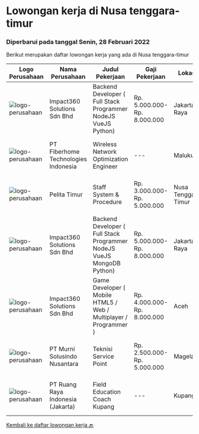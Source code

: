 
  # Lowongan kerja di Nusa tenggara-timur

  ### Diperbarui pada tanggal Senin, 28 Februari 2022

  Berikut merupakan daftar lowongan kerja yang ada di Nusa tenggara-timur

  |Logo Perusahaan | Nama Perusahaan | Judul Pekerjaan | Gaji Pekerjaan | Lokasi | Deskripsi | Tanggal diunggah | Pranala |
  | -------------- | --------------- | --------------- | --------- | --------- | -------------- | ------- | ----------- |
  |![logo-perusahaan](https://image-service-cdn.seek.com.au/06b729438205195a03d4bcec08ce1ddd5d9c1576/ee4dce1061f3f616224767ad58cb2fc751b8d2dc)|Impact360 Solutions Sdn Bhd|Backend Developer ( Full Stack Programmer NodeJS VueJS Python)|Rp. 5.000.000-Rp. 8.000.000|Jakarta Raya|Requirements: Has done a few projects around MongoDB + Express + VueJS + NodeJS (MEVN) Understands how to create NodeJS + MongoDB + JWT authentication...|Senin, 28 Februari 2022|https://www.jobstreet.co.id/id/job/backend-developer-full-stack-programmer-nodejs-vuejs-python-4850573/origin/my?token=0~50f2ab58-063b-4a29-ae8d-aae21b70e963&sectionRank=1&jobId=jobstreet-my-job-4850573|
|![logo-perusahaan](https://image-service-cdn.seek.com.au/75a0e137cbbbb6119c508c6dc1464d0ff9ef547b/ee4dce1061f3f616224767ad58cb2fc751b8d2dc)|PT Fiberhome Technologies Indonesia|Wireless Network Optimization Engineer|---|Maluku|Job Responsibility:1. Responsible for SSV test.2. Responsible  for outputting SSV report.3. Coordinate with wireless problem analysis and test.Job...|Kamis, 24 Februari 2022|https://www.jobstreet.co.id/id/job/wireless-network-optimization-engineer-3790721?token=0~50f2ab58-063b-4a29-ae8d-aae21b70e963&sectionRank=2&jobId=jobstreet-id-job-3790721|
|![logo-perusahaan](https://i.ibb.co/sqvTCh9/112815900-stock-vector-no-image-available-icon-flat-vector.webp)|Pelita Timur|Staff System & Procedure|Rp. 3.000.000-Rp. 5.000.000|Nusa Tenggara Timur|Syarat &amp; Ketentuan : Usia maksimal 35 tahun Berpenampilan menarik dan mempunyai Komunikasi yang baik Pendidikan Minimal S1 Memiliki pengalaman...|Rabu, 23 Februari 2022|https://www.jobstreet.co.id/id/job/staff-system-procedure-3789276?token=0~50f2ab58-063b-4a29-ae8d-aae21b70e963&sectionRank=3&jobId=jobstreet-id-job-3789276|
|![logo-perusahaan](https://image-service-cdn.seek.com.au/06b729438205195a03d4bcec08ce1ddd5d9c1576/ee4dce1061f3f616224767ad58cb2fc751b8d2dc)|Impact360 Solutions Sdn Bhd|Backend Developer ( Full Stack Programmer NodeJS VueJS MongoDB Python)|Rp. 5.000.000-Rp. 8.000.000|Jakarta Raya|Requirements: Has done a few projects around MongoDB + Express + VueJS + NodeJS (MEVN) Understands how to create NodeJS + MongoDB + JWT authentication...|Kamis, 24 Februari 2022|https://www.jobstreet.co.id/id/job/backend-developer-full-stack-programmer-nodejs-vuejs-mongodb-python-4845507/origin/my?token=0~50f2ab58-063b-4a29-ae8d-aae21b70e963&sectionRank=4&jobId=jobstreet-my-job-4845507|
|![logo-perusahaan](https://image-service-cdn.seek.com.au/f3e505b4d9da682a6f4f311bd59ccfe97c6d80cd/ee4dce1061f3f616224767ad58cb2fc751b8d2dc)|Impact360 Solutions Sdn Bhd|Game Developer ( Mobile HTML5 / Web / Multiplayer / Programmer )|Rp. 4.000.000-Rp. 8.000.000|Aceh|We are hiring remote HTML5 game developers from all parts of Indonesia. If you have real experience building HTML5 games or applications, you're...|Sabtu, 19 Februari 2022|https://www.jobstreet.co.id/id/job/game-developer-mobile-html5-web-multiplayer-programmer-4838605/origin/my?token=0~50f2ab58-063b-4a29-ae8d-aae21b70e963&sectionRank=5&jobId=jobstreet-my-job-4838605|
|![logo-perusahaan](https://image-service-cdn.seek.com.au/2d1ea8ff0455564725ee461e7649b26b6f031a13/ee4dce1061f3f616224767ad58cb2fc751b8d2dc)|PT Murni Solusindo Nusantara|Teknisi Service Point|Rp. 2.500.000-Rp. 5.000.000|Magelang|DESKRIPSI PEKERJAAN: Melakukan PM (Preventive Maintenance) dan CM (Corrective Maintenance) ke customer sesuai dengan SLA yang sudah ditetapkan....|Jumat, 04 Februari 2022|https://www.jobstreet.co.id/id/job/teknisi-service-point-3779519?token=0~50f2ab58-063b-4a29-ae8d-aae21b70e963&sectionRank=6&jobId=jobstreet-id-job-3779519|
|![logo-perusahaan](https://image-service-cdn.seek.com.au/7eee59ea5934120f389dd02961ddcb6b62946481/ee4dce1061f3f616224767ad58cb2fc751b8d2dc)|PT Ruang Raya Indonesia (Jakarta)|Field Education Coach Kupang|---|Kupang|Ruangguru is a tech-enabled education company that provides a one-stop learning experience for students to have better access to quality content and...|Jumat, 25 Februari 2022|https://www.jobstreet.co.id/id/job/field-education-coach-kupang-1030728162?token=0~50f2ab58-063b-4a29-ae8d-aae21b70e963&sectionRank=7&jobId=jobstreet-id-job-1030728162|


  [Kembali ke daftar lowongan kerja 🔙](../README.md#daftar-lowongan-kerja)
  
